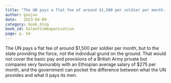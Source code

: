 ```yaml
---
title: "The UN pays a flat fee of around $1,500 per soldier per month..."
author: goujou
date:   2023-04-09
category: book_blog
book_id: GaleottiWeaponisation
page: p. 54
---
```

The UN pays a flat fee of around <span>$</span>1,500 per soldier per month, but to the state providing the force, not the individual grund on the ground. That would not cover the basic pay and provisions of a British Army private but compares very favourably with an Ethiopian average salary of $275 per month, and the government can pocket the difference between what the UN provides and what it pays its men.
